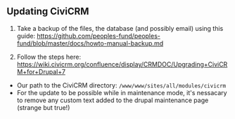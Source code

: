 
## Updating CiviCRM

1. Take a backup of the files, the database (and possibly email) using this guide: https://github.com/peoples-fund/peoples-fund/blob/master/docs/howto-manual-backup.md

2. Follow the steps here: https://wiki.civicrm.org/confluence/display/CRMDOC/Upgrading+CiviCRM+for+Drupal+7
  * Our path to the CiviCRM directory: `/www/www/sites/all/modules/civicrm`
  * For the update to be possible while in maintenance mode, it's nessacary to remove any custom text added to the drupal maintenance page (strange but true!)


